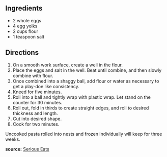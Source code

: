 ---
---

## Ingredients
- 2 whole eggs
- 4 egg yolks
- 2 cups flour
- 1 teaspoon salt

## Directions
1. On a smooth work surface, create a well in the flour.
2. Place the eggs and salt in the well. Beat until combine, and then slowly combine with flour.
3. Once combined into a shaggy ball, add flour or water as necessary to get a play-doe like consistency.
4. Kneed for five minutes.
5. Roll into a ball and tightly wrap with plastic wrap. Let stand on the counter for 30 minutes.
6. Roll out, fold in thirds to create straight edges, and roll to desired thickness and length.
7. Cut into desired shape.
8. Cook for two minutes.

Uncooked pasta rolled into nests and frozen individually will keep for three weeks.

**source:** [Serious Eats](http://www.seriouseats.com/recipes/2015/01/fresh-egg-pasta.html)

